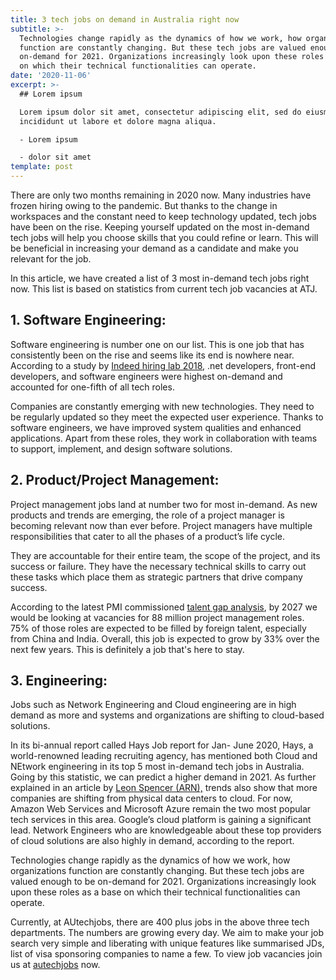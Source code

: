 ```yaml
---
title: 3 tech jobs on demand in Australia right now
subtitle: >-
  Technologies change rapidly as the dynamics of how we work, how organizations
  function are constantly changing. But these tech jobs are valued enough to be
  on-demand for 2021. Organizations increasingly look upon these roles as a base
  on which their technical functionalities can operate.
date: '2020-11-06'
excerpt: >-
  ## Lorem ipsum

  Lorem ipsum dolor sit amet, consectetur adipiscing elit, sed do eiusmod tempor
  incididunt ut labore et dolore magna aliqua.

  - Lorem ipsum

  - dolor sit amet
template: post
---
```



There are only two months remaining in 2020 now. Many industries have frozen hiring owing to the pandemic. But thanks to the change in workspaces and the constant need to keep technology updated, tech jobs have been on the rise. Keeping yourself updated on the most in-demand tech jobs will help you choose skills that you could refine or learn. This will be beneficial in increasing your demand as a candidate and make you relevant for the job.



In this article, we have created a list of 3 most in-demand tech jobs right now. This list is based on statistics from current tech job vacancies at ATJ.

## 1. Software Engineering: 

Software engineering is number one on our list. This is one job that has consistently been on the rise and seems like its end is nowhere near. According to a study by [Indeed hiring lab 2018](https://www.hiringlab.org/au/blog/2018/06/13/australia-tech-skills-changing/), .net developers, front-end developers, and software engineers were highest on-demand and accounted for one-fifth of all tech roles.  


Companies are constantly emerging with new technologies. They need to be regularly updated so they meet the expected user experience. Thanks to software engineers, we have improved system qualities and enhanced applications. Apart from these roles, they work in collaboration with teams to support, implement, and design software solutions.


## 2.   Product/Project Management: 

Project management jobs land at number two for most in-demand. As new products and trends are emerging, the role of a project manager is becoming relevant now than ever before. Project managers have multiple responsibilities that cater to all the phases of a product’s life cycle. 


They are accountable for their entire team, the scope of the project, and its success or failure. They have the necessary technical skills to carry out these tasks which place them as strategic partners that drive company success.

According to the latest PMI commissioned [talent gap analysis](https://www.pmi.org/learning/careers/job-growth), by 2027 we would be looking at vacancies for 88 million project management roles. 75% of those roles are expected to be filled by foreign talent, especially from China and India. Overall, this job is expected to grow by 33% over the next few years. This is definitely a job that's here to stay.


## 3. Engineering: 

Jobs such as Network Engineering and Cloud engineering are in high demand as more and systems and organizations are shifting to cloud-based solutions.

In its bi-annual report called Hays Job report for Jan- June 2020, Hays, a world-renowned leading recruiting agency, has mentioned both Cloud and NEtwork engineering in its top 5 most in-demand tech jobs in Australia. Going by this statistic, we can predict a higher demand in 2021. As further explained in an article by [Leon Spencer (ARN),](https://www.arnnet.com.au/article/670426/here-top-tech-jobs-australia-right-now/) trends also show that more companies are shifting from physical data centers to cloud. For now, Amazon Web Services and Microsoft Azure remain the two most popular tech services in this area. Google’s cloud platform is gaining a significant lead. Network Engineers who are knowledgeable about these top providers of cloud solutions are also highly in demand, according to the report.

Technologies change rapidly as the dynamics of how we work, how organizations function are constantly changing. But these tech jobs are valued enough to be on-demand for 2021. Organizations increasingly look upon these roles as a base on which their technical functionalities can operate.



Currently, at AUtechjobs, there are 400 plus jobs in the above three tech departments. The numbers are growing every day. We aim to make your job search very simple and liberating with unique features like summarised JDs, list of visa sponsoring companies to name a few. To view job vacancies join us at [autechjobs](https://autechjobs.ml/) now.

